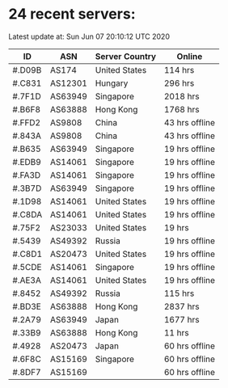 # 24 recent servers:

Latest update at: Sun Jun 07 20:10:12 UTC 2020

| ID | ASN | Server Country | Online |
| -- | --- | -------------- | ------ |
| #.D09B | AS174 | United States | 114 hrs |
| #.C831 | AS12301 | Hungary | 296 hrs |
| #.7F1D | AS63949 | Singapore | 2018 hrs |
| #.B6F8 | AS63888 | Hong Kong | 1768 hrs |
| #.FFD2 | AS9808 | China | 43 hrs offline |
| #.843A | AS9808 | China | 43 hrs offline |
| #.B635 | AS63949 | Singapore | 19 hrs offline |
| #.EDB9 | AS14061 | Singapore | 19 hrs offline |
| #.FA3D | AS14061 | Singapore | 19 hrs offline |
| #.3B7D | AS63949 | Singapore | 19 hrs offline |
| #.1D98 | AS14061 | United States | 19 hrs offline |
| #.C8DA | AS14061 | United States | 19 hrs offline |
| #.75F2 | AS23033 | United States | 19 hrs |
| #.5439 | AS49392 | Russia | 19 hrs offline |
| #.C8D1 | AS20473 | United States | 19 hrs offline |
| #.5CDE | AS14061 | Singapore | 19 hrs offline |
| #.AE3A | AS14061 | United States | 19 hrs offline |
| #.8452 | AS49392 | Russia | 115 hrs |
| #.BD3E | AS63888 | Hong Kong | 2837 hrs |
| #.2A79 | AS63949 | Japan | 1677 hrs |
| #.33B9 | AS63888 | Hong Kong | 11 hrs |
| #.4928 | AS20473 | Japan | 60 hrs offline |
| #.6F8C | AS15169 | Singapore | 60 hrs offline |
| #.8DF7 | AS15169 |  | 60 hrs offline |

